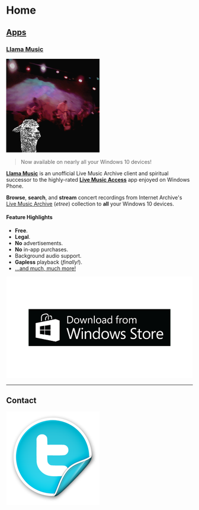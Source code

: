 # Home

## [Apps]

### [Llama Music]

[![Llama Music](img/store-lma-252x252.png#right)][link-store-lma]

> Now available on nearly all your Windows 10 devices!

[**Llama Music**][llama music] is an unofficial Live Music Archive client and
spiritual successor to the highly-rated [**Live Music Access**][lma-legacy] app
enjoyed on Windows Phone.

**Browse**, **search**, and **stream** concert recordings from Internet
Archive's [Live Music Archive][link-etree] (_etree_) collection to **all** your
Windows 10 devices.

#### Feature Highlights

- **Free**.
- **Legal**.
- **No** advertisements.
- **No** in-app purchases.
- Background audio support.
- **Gapless** playback (_finally!_).
- [...and much, much more!][llama music features]

[![Get it now!](img/download-from-windows-10-app-store.png)][link-store-lma]

----

## Contact

[![@tiwahu](img/twitter-icon-252x252.png)](https://twitter.com/tiwahu/)

[apps]: /apps/index.md
[llama music]: /apps/llama-music/index.md
[llama music features]: /apps/llama-music/index.md#feature-highlights
[lma-legacy]: /apps/live-music-access/index.md
[link-etree]: https://archive.org/details/etree/
[link-store-lma]: https://www.microsoft.com/store/apps/9WZDNCRDCNJT
[link-store-lma-legacy]: https://www.microsoft.com/store/apps/9WZDNCRDCNJX
